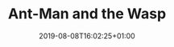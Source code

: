 ---
issue: 0819
title: "Ant-Man and the Wasp"
episode: 
imdb: https://www.themoviedb.org/movie/363088?language=en-US
cover: https://image.tmdb.org/t/p/original/rv1AWImgx386ULjcf62VYaW8zSt.jpg
date: 2019-08-08T16:02:25+01:00
---